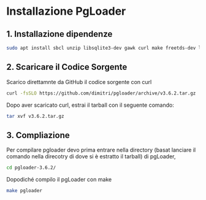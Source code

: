 # Installazione PgLoader
## 1. Installazione dipendenze
```bash
sudo apt install sbcl unzip libsqlite3-dev gawk curl make freetds-dev libzip-dev
```
## 2. Scaricare il Codice Sorgente
Scarico direttamnte da GitHub il codice sorgente con curl
```bash
curl -fsSLO https://github.com/dimitri/pgloader/archive/v3.6.2.tar.gz
```
Dopo aver scaricato curl, estrai il tarball con il seguente comando:
```bash
tar xvf v3.6.2.tar.gz
```
## 3. Compliazione
Per compilare pgloader devo prima entrare nella directory (basat lanciare il comando nella direcotry di dove si è estratto il tarball) di pgLoader, 
```bash
cd pgloader-3.6.2/ 
```
Dopodiché compilo il pgLoader con make
```bash
make pgloader
```
